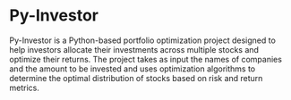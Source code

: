 # Py-Investor
Py-Investor is a Python-based portfolio optimization project designed to help investors allocate their investments across multiple stocks and optimize their returns. The project takes as input the names of companies and the amount to be invested and uses optimization algorithms to determine the optimal distribution of stocks based on risk and return metrics.
